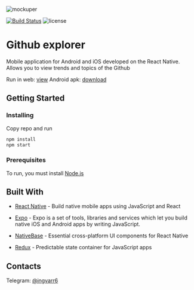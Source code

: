 
![mockuper](https://user-images.githubusercontent.com/7270929/42031594-7c218c64-7adf-11e8-9d5f-4bc3fec20eab.jpg)

[![Build Status](https://travis-ci.org/ingvarr6/Github-explorer.svg?branch=master)](https://travis-ci.org/ingvarr6/Github-explorer)
![license](https://img.shields.io/github/license/mashape/apistatus.svg)

# Github explorer
 
Mobile application for Android and iOS developed on the React Native. Allows you to view trends and topics of the Github

Run in web: [view](https://expo.io/appetize-simulator?url=https://expo.io/@ingvarr6/Github-explorer)
Android apk: [download](https://exp-shell-app-assets.s3-us-west-1.amazonaws.com/android%2F%40ingvarr6%2FGithub-explorer-7c0871da-79fe-11e8-a1f5-0a580a780745-signed.apk)

## Getting Started

### Installing
Copy repo and run
```bash
npm install
npm start
```



### Prerequisites
 
To run, you must install [Node.js](https://nodejs.org/en/)


## Built With

  

*  [React Native](https://facebook.github.io/react-native/) - Build native mobile apps using JavaScript and React

*  [Expo](https://expo.io) - Expo is a set of tools, libraries and services which let you build native iOS and Android apps by writing JavaScript.

*  [NativeBase](https://nativebase.io/) - Essential cross-platform UI components for React Native
*  [Redux](https://redux.js.org) - Predictable state container for JavaScript apps


## Contacts

Telegram: [@ingvarr6](https://t.me/ingvarr6)

